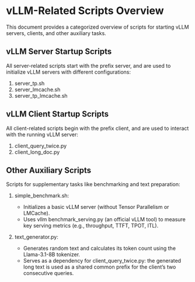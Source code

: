 # vLLM-Related Scripts Overview

This document provides a categorized overview of scripts for starting vLLM servers, clients, and other auxiliary tasks.

## vLLM Server Startup Scripts

All server-related scripts start with the prefix server, and are used to initialize vLLM servers with different configurations:

1. server_tp.sh
2. server_lmcache.sh
3. server_tp_lmcache.sh

## vLLM Client Startup Scripts
All client-related scripts begin with the prefix client, and are used to interact with the running vLLM server:
1. client_query_twice.py
2. client_long_doc.py

## Other Auxiliary Scripts
Scripts for supplementary tasks like benchmarking and text preparation:

1. simple_benchmark.sh: 
    * Initializes a basic vLLM server (without Tensor Parallelism or LMCache).
    * Uses vllm benchmark_serving.py (an official vLLM tool) to measure key serving metrics (e.g., throughput, TTFT, TPOT, ITL).

2. text_generator.py: 
    * Generates random text and calculates its token count using the Llama-3.1-8B tokenizer.
    * Serves as a dependency for client_query_twice.py: the generated long text is used as a shared common prefix for the client’s two consecutive queries.
